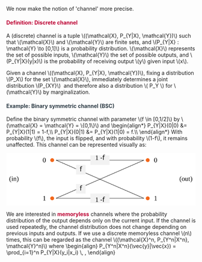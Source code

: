 <p>We now make the notion of 'channel' more precise.</p>
<div class="content-box pad-box-mini border border-trbl border-round">
<h4 style="color: #bc0031;"><strong>Definition: Discrete channel</strong></h4>
A (discrete) channel is a tuple \((\mathcal{X}, P_{Y|X}, \mathcal{Y})\) such that \(\mathcal{X}\) and \(\mathcal{Y}\) are finite sets, and \(P_{Y|X} : \mathcal{Y} \to [0,1]\) is a probability distribution. \(\mathcal{X}\) represents the set of possible inputs, \(\mathcal{Y}\) the set of possible outputs, and \(P_{Y|X}(y|x)\) is the probability of receiving output \(y\) given input \(x\).</div>
<p>Given a channel \((\mathcal{X}, P_{Y|X}, \mathcal{Y})\), fixing a distribution \(P_X\) for the set \(\mathcal{X}\), immediately determines a joint distribution \(P_{XY}\)  and therefore also a distribution \( P_Y \) for \(\mathcal{Y}\) by marginalization.</p>
<div class="content-box pad-box-mini border border-trbl border-round">
<h4 style="color: #2d3b45;"><strong>Example: Binary symmetric channel (BSC)</strong></h4>
Define the binary symmetric channel with parameter \(f \in [0,1/2]\) by \(\mathcal{X} = \mathcal{Y} = \{0,1\}\) and \begin{align*} P_{Y|X}(0|0) &amp;= P_{Y|X}(1|1) = 1-f,\\ P_{Y|X}(0|1) &amp;= P_{Y|X}(1|0) = f.\\ \end{align*} With probability \(f\), the input is flipped, and with probability \(1-f\), it remains unaffected. This channel can be represented visually as:
<p><img style="display: block; margin-left: auto; margin-right: auto;" src="/docs/public/img/218094?verifier=bp9MpNtJeW5AmySp9fkPX0b1BvQoB2leepkjQXMG" alt="BSC-1.svg" width="506" height="140" data-api-endpoint="https://canvas.uva.nl/api/v1/courses/2205/files/218094" data-api-returntype="File"></p>
</div>
<p>We are interested in <span style="color: #bc0031;"><strong>memoryless</strong></span> channels where the probability distribution of the output depends only on the current input. If the channel is used repeatedly, the channel distribution does not change depending on previous inputs and outputs. If we use a discrete memoryless channel \(n\) times, this can be regarded as the channel \((\mathcal{X}^n, P_{Y^n|X^n}, \mathcal{Y}^n)\) where \begin{align} P_{Y^n|X^n}(\vec{y}|\vec{x}) = \prod_{i=1}^n P_{Y|X}(y_i|x_i) \, , \end{align}</p>